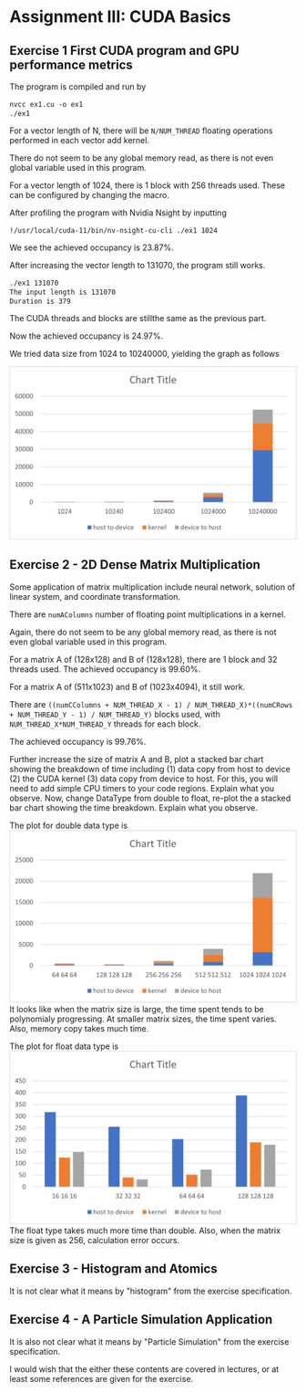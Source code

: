 # Assignment III: CUDA Basics
## Exercise 1 First CUDA program and GPU performance metrics

The program is compiled and run by

```
nvcc ex1.cu -o ex1
./ex1
```

For a vector length of N, there will be ``N/NUM_THREAD`` floating operations performed in each vector add kernel.

There do not seem to be any global memory read, as there is not even global variable used in this program.

For a vector length of 1024, there is 1 block with 256 threads used. These can be configured by changing the macro.

After profiling the program with Nvidia Nsight by inputting
```
!/usr/local/cuda-11/bin/nv-nsight-cu-cli ./ex1 1024
```
We see the achieved occupancy is 23.87\%.


After increasing the vector length to 131070, the program still works.
```
./ex1 131070
The input length is 131070
Duration is 379
```

The CUDA threads and blocks are stillthe same as the previous part.

Now the achieved occupancy is 24.97\%.

We tried data size from 1024 to 10240000, yielding the graph as follows

![image](./ex1.png)

## Exercise 2 - 2D Dense Matrix Multiplication

Some application of matrix multiplication include neural network, solution of linear system, and coordinate transformation.

There are ``numAColumns`` number of floating point multiplications in a kernel.

Again, there do not seem to be any global memory read, as there is not even global variable used in this program.

For a matrix A of (128x128) and B of (128x128), there are 1 block and 32 threads used. The achieved occupancy is  99.60\%.
 
For a matrix A of (511x1023) and B of (1023x4094), it still work.

There are ``((numCColumns + NUM_THREAD_X - 1) / NUM_THREAD_X)*((numCRows + NUM_THREAD_Y - 1) / NUM_THREAD_Y)`` blocks used, with ``NUM_THREAD_X*NUM_THREAD_Y`` threads for each block.

The achieved occupancy is  99.76\%.
 
Further increase the size of matrix A and B, plot a stacked bar chart showing the breakdown of time including (1) data copy from host to device (2) the CUDA kernel (3) data copy from device to host. For this, you will need to add simple CPU timers to your code regions. Explain what you observe.
Now, change DataType from double to float, re-plot the a stacked bar chart showing the time breakdown. Explain what you observe. 

The plot for double data type is
![image](./ex2_1.png)
It looks like when the matrix size is large, the time spent tends to be polynomialy progressing. At smaller matrix sizes, the time spent varies. Also, memory copy takes much time.

The plot for float data type is
![image](./ex2_2.png)
The float type takes much more time than double. Also, when the matrix size is given as 256, calculation error occurs.

## Exercise 3 - Histogram and Atomics

It is not clear what it means by "histogram" from the exercise specification.

## Exercise 4 - A Particle Simulation Application

It is also not clear what it means by "Particle Simulation" from the exercise specification.

I would wish that the either these contents are covered in lectures, or at least some references are given for the exercise.
